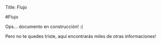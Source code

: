 Title: Flujo

#Flujo

Ops... documento en construcción! :(

Pero no te quedes triste, aquí encontrarás miles de otras informaciones!
